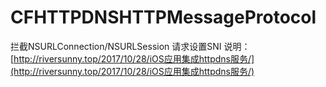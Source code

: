 # CFHTTPDNSHTTPMessageProtocol
拦截NSURLConnection/NSURLSession 请求设置SNI
说明：[http://riversunny.top/2017/10/28/iOS应用集成httpdns服务/](http://riversunny.top/2017/10/28/iOS应用集成httpdns服务/)

